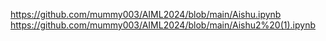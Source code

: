 https://github.com/mummy003/AIML2024/blob/main/Aishu.ipynb
https://github.com/mummy003/AIML2024/blob/main/Aishu2%20(1).ipynb
